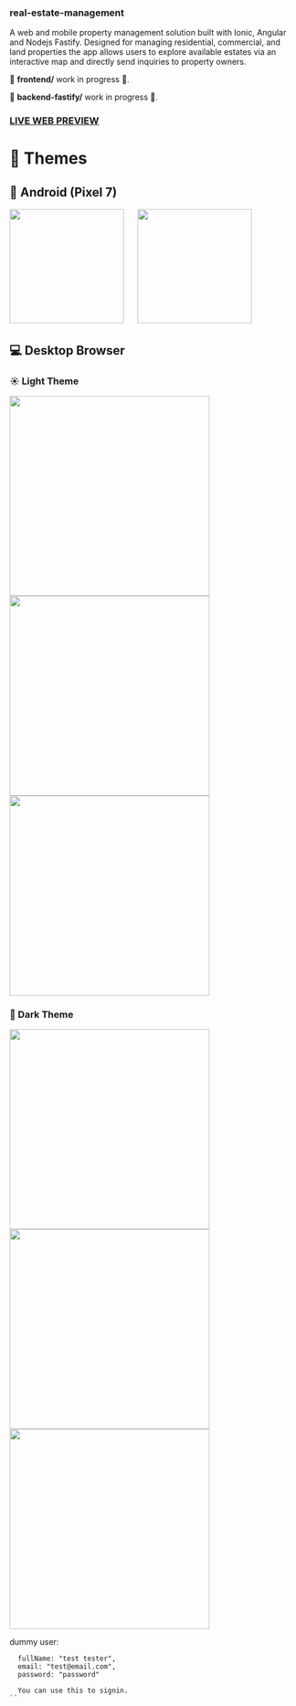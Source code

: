 

### real-estate-management

A web and mobile property management solution built with Ionic, Angular and Nodejs Fastify.
Designed for managing residential, commercial, and land properties the app allows users to explore available estates via an interactive map and directly send inquiries to property owners.


🚧 **frontend/** work in progress 🚧.

🚧 **backend-fastify/** work in progress 🚧.

### **[LIVE WEB PREVIEW](https://real-estate-management-cyan.vercel.app/map)**

# 🎨 Themes
## 📱 Android (Pixel 7)
<p float="left">
  <img src="./screenshots/mobile-light.webp" width="200" style="margin-right: 20px;"/>
  <img src="./screenshots/mobile-dark.webp" width="200"/>
</p>

## 💻 Desktop Browser
### ☀️ Light Theme

<p float="left">
  <img src="./screenshots/map-light.webp" width="350" style="margin-right:8px" />
  <img src="./screenshots/list-light.webp" width="350" style="margin-right:8px" />
  <img src="./screenshots/detail-light.webp" width="350" />
</p>

### 🌙 Dark Theme

<p float="left">
  <img src="./screenshots/map-dark.webp" width="350" style="margin-right:8px" />
  <img src="./screenshots/list-dark.webp" width="350" style="margin-right:8px" />
  <img src="./screenshots/detail-dark.webp" width="350" />
</p>

dummy user:
```
  fullName: "test tester",
  email: "test@email.com",
  password: "password"

  You can use this to signin.
``
